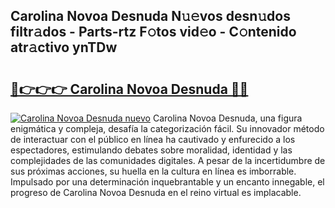 ## Carolina Novoa Desnuda N𝚞𝚎vos desn𝚞dos filtr𝚊dos - Parts-rtz F𝚘tos vid𝚎o - C𝚘ntenido atr𝚊ctivo ynTDw

# <h2><a href="http://mbdktn.tromn.icu/?c=Carolina+Novoa+Desnuda">🔗👉👉👉 Carolina Novoa Desnuda 🔗🔗</a></h2>

[![Carolina Novoa Desnuda nuevo](https://i.imgur.com/pEAQMta.gif)](http://mbdktn.tromn.icu/?c=Carolina+Novoa+Desnuda)
Carolina Novoa Desnuda, una figura enigmática y compleja, desafía la categorización fácil. Su innovador método de interactuar con el público en línea ha cautivado y enfurecido a los espectadores, estimulando debates sobre moralidad, identidad y las complejidades de las comunidades digitales. A pesar de la incertidumbre de sus próximas acciones, su huella en la cultura en línea es imborrable. Impulsado por una determinación inquebrantable y un encanto innegable, el progreso de Carolina Novoa Desnuda en el reino virtual es implacable.
